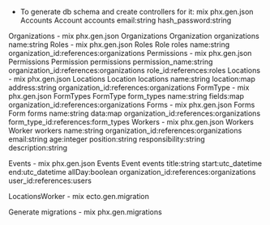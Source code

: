 - To generate db schema and create controllers for it:
  mix phx.gen.json Accounts Account accounts email:string hash_password:string

Organizations - mix phx.gen.json Organizations Organization organizations name:string
Roles - mix phx.gen.json Roles Role roles name:string organization_id:references:organizations
Permissions - mix phx.gen.json Permissions Permission permissions permission_name:string organization_id:references:organizations role_id:references:roles
Locations - mix phx.gen.json Locations Location locations name:string location:map address:string organization_id:references:organizations
FormType - mix phx.gen.json FormTypes FormType form_types name:string fields:map organization_id:references:organizations
Forms - mix phx.gen.json Forms Form forms name:string data:map organization_id:references:organizations form_type_id:references:form_types
Workers - mix phx.gen.json Workers Worker workers name:string organization_id:references:organizations email:string age:integer position:string responsibility:string description:string

Events - mix phx.gen.json Events Event events title:string start:utc_datetime end:utc_datetime allDay:boolean organization_id:references:organizations user_id:references:users

LocationsWorker - mix ecto.gen.migration

Generate migrations - mix phx.gen.migrations
